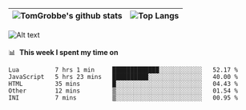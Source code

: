 |![TomGrobbe's github stats](https://github-readme-stats.vercel.app/api?username=egerdnc&count_private=true&show_icons=true&theme=dracula&disable_animations=true&include_all_commits=true)|![Top Langs](https://github-readme-stats.vercel.app/api/top-langs/?username=egerdnc&theme=dracula&langs_count=10&layout=compact)|
|:-:|:-:|

![Alt text](https://spotify-recently-played-readme.vercel.app/api?user=i4a9i8pn8x8vvskq8v52yhckr)
<br>
<br>
📊 &nbsp;**This week I spent my time on**
<!--START_SECTION:waka-->
```text
Lua          7 hrs 1 min     █████████████░░░░░░░░░░░░   52.17 % 
JavaScript   5 hrs 23 mins   ██████████░░░░░░░░░░░░░░░   40.00 % 
HTML         35 mins         █░░░░░░░░░░░░░░░░░░░░░░░░   04.43 % 
Other        12 mins         ▒░░░░░░░░░░░░░░░░░░░░░░░░   01.54 % 
INI          7 mins          ▒░░░░░░░░░░░░░░░░░░░░░░░░   00.95 % 
```
<!--END_SECTION:waka-->
